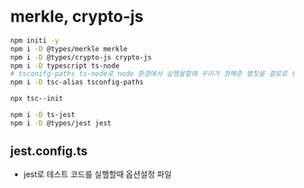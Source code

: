 # merkle, crypto-js

```sh
npm initi -y
npm i -D @types/merkle merkle
npm i -D @types/crypto-js crypto-js
npm i -D typescript ts-node
# tsconifg-paths ts-node로 node 환경에서 실행을할때 우리가 정해준 별칭을 결로로 변환해서 실행시키기위해서 사용
npm i -D tsc-alias tsconfig-paths

```

```sh
npx tsc--init
```

```sh
npm i -D ts-jest
npm i -D @types/jest jest
```

## jest.config.ts

- jest로 테스트 코드를 실핼할때 옵션설정 파일
